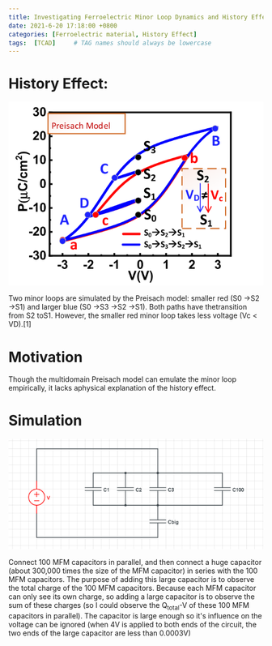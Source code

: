 ```yaml
---
title: Investigating Ferroelectric Minor Loop Dynamics and History Effect
date: 2021-6-20 17:18:00 +0800
categories: [Ferroelectric material, History Effect]
tags:  [TCAD]     # TAG names should always be lowercase
---
```


# History Effect:
![About me picture](../pic/history.PNG)

Two minor loops are simulated by the Preisach model: smaller red (S0 →S2 →S1) and larger blue (S0 →S3 →S2 →S1). Both paths have thetransition from S2 toS1. However, the smaller red minor loop takes less voltage (Vc < VD).[1]

# Motivation
Though the multidomain Preisach model can emulate the minor loop empirically, it lacks aphysical explanation of the history effect.

# Simulation

![About me picture](../pic/capacitor.png)

Connect 100 MFM capacitors in parallel, and then connect a huge capacitor (about 300,000 times the size of the MFM capacitor) in series with the 100 MFM capacitors. The purpose of adding this large capacitor is to observe the total charge of the 100 MFM capacitors. Because each MFM capacitor can only see its own charge, so adding a large capacitor is to observe the sum of these charges (so I could observe the Q<sub>total</sub>-V of these 100 MFM capacitors in parallel). The capacitor is large enough so it's influence on the voltage can be ignored (when 4V is applied to both ends of the circuit, the two ends of the large capacitor are less than 0.0003V)


